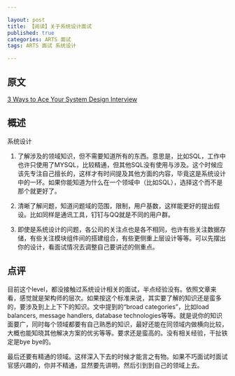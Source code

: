 ```yaml
---

layout: post
title: 【阅读】关于系统设计面试
published: true
categories: ARTS 面试
tags: ARTS 面试 系统设计

---
```


## 原文

[3 Ways to Ace Your System Design Interview](https://www.byte-by-byte.com/3-ways-to-ace-your-system-design-interview/)

## 概述

系统设计

1. 了解涉及的领域知识，但不需要知道所有的东西。意思是，比如SQL，工作中也许只使用了MYSQL，比较精通，但其他SQL没有使用与涉及。这个时候应该先专注自己擅长的，这样才有时间提及其他方面的内容，毕竟这是系统设计中的一环。如果你能知道为什么在一个领域中（比如SQL），选择这个而不是那个就更好了。

2. 清晰了解问题，知道问题域的范围，限制，用户基数，这样能更好的提出假设。比如同样是通讯工具，钉钉与QQ就是不同的用户群。

3. 即使是系统设计的问题，各公司的关注点也是各不相同，也许有些关注数据存储，有些关注模块组件间的搭建组合，有些更侧重上层设计等等。可以先摆出你的设计，看面试情况去调整自己要讲述的侧重点。

## 点评

目前这个level，都没接触过系统设计相关的面试，半点经验没有。依照文章来看，感觉就是架构师的层次。如果按这个标准来说，其实要了解的知识还是蛮多的，要涉及到上上下下的知识。文中提到的“broad categories”，比如load balancers, message handlers, database technologies等等。就是说你的知识面要广，同时每个领域都要有自己熟悉的知识，最好还能在同领域内做横向比较，大概也能知晓其他解决方案的优劣等等。要求还是蛮高的。没有相关经验，干扯铁定是bye bye的。

最后还要有精通的领域。这样深入下去的时候才能言之有物。如果不巧面试时面试官感兴趣的，你并不精通，显然要先讲明，然后引到到自己的领域上去。

